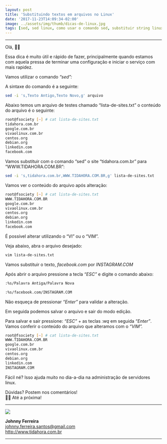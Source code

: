 ```yaml
---
layout: post
title: 'Substituindo textos em arquivos no Linux'
date: '2017-11-23T14:09:34-02:00'
image: ../assets/img/thumb/dicas-de-linux.jpg
tags: [sed, sed linux, como usar o comando sed, substituir string linux, substituir texto arquivo linux]
---
```



- - - - - -


Olá, 🖖🏼

Essa dica é muito útil e rápido de fazer, principalmente quando estamos com aquela pressa de terminar uma configuração e iniciar o serviço com mais rapidez.

Vamos utilizar o comando *“sed”:*

A sintaxe do comando é a seguinte:

```bash
sed -i 's,Texto Antigo,Texto Novo,g' arquivo
```

Abaixo temos um arquivo de testes chamado “lista-de-sites.txt” o conteúdo do arquivo é o seguinte:

```bash
root@fsociety [~] # cat lista-de-sites.txt 
tidahora.com.br
google.com.br
vivaolinux.com.br
centos.org
debian.org
linkedin.com
facebook.com
```

Vamos substituir com o comando “sed” o site “tidahora.com.br” para “WWW.TIDAHORA.COM.BR”:

```bash
sed -i 's,tidahora.com.br,WWW.TIDAHORA.COM.BR,g' lista-de-sites.txt
```

Vamos ver o conteúdo do arquivo após alteração:

```bash
root@fsociety [~] # cat lista-de-sites.txt 
WWW.TIDAHORA.COM.BR
google.com.br
vivaolinux.com.br
centos.org
debian.org
linkedin.com
facebook.com
```

É possível alterar utilizando o “VI” ou o “VIM”.

Veja abaixo, abra o arquivo desejado:

```bash
vim lista-de-sites.txt
```

Vamos substituir o texto, *facebook.com* por *INSTAGRAM.COM*

Após abrir o arquivo pressione a tecla *“ESC”* e digite o comando abaixo:

```bash
:%s/Palavra Antiga/Palavra Nova
```

```bash
:%s/facebook.com/INSTAGRAM.COM
```

Não esqueça de pressionar *“Enter”* para validar a alteração.

Em seguida podemos salvar o arquivo e sair do modo edição.

Para salvar e sair pressione: *“ESC”* + as teclas *:wq* em seguida *“Enter”*.  
Vamos conferir o conteúdo do arquivo que alteramos com o *“VIM”.*

```bash
root@fsociety [~] # cat lista-de-sites.txt 
WWW.TIDAHORA.COM.BR
google.com.br
vivaolinux.com.br
centos.org
debian.org
linkedin.com
INSTAGRAM.COM
```

Fácil né? Isso ajuda muito no dia-a-dia na administração de servidores linux.

Dúvidas? Postem nos comentários!  
👋🏼 Até a próxima!

- - - - - -

![](http://tidahora.com.br/wp-content/uploads/2017/11/foto-perfil-redondo-johnny.png)

**Johnny Ferreira**  
<johnny.ferreira.santos@gmail.com>  
<http://www.tidahora.com.br>

- - - - - -